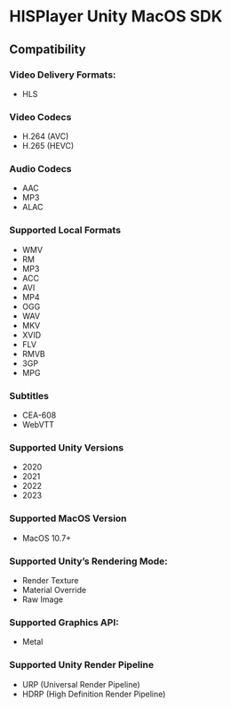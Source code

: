 # HISPlayer Unity MacOS SDK

## Compatibility

### Video Delivery Formats: 
* HLS

### Video Codecs
  * H.264 (AVC)
  * H.265 (HEVC)

### Audio Codecs
  * AAC
  * MP3
  * ALAC

### Supported Local Formats
* WMV
* RM
* MP3
* ACC
* AVI
* MP4
* OGG
* WAV
* MKV
* XVID
* FLV
* RMVB
* 3GP
* MPG

### Subtitles
* CEA-608
* WebVTT

### Supported Unity Versions
* 2020
* 2021
* 2022
* 2023

### Supported MacOS Version
* MacOS 10.7+

### Supported Unity’s Rendering Mode: 
* Render Texture
* Material Override
* Raw Image

### Supported Graphics API:
* Metal

### Supported Unity Render Pipeline
* URP (Universal Render Pipeline)
* HDRP (High Definition Render Pipeline)
